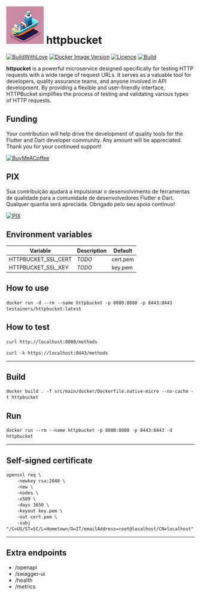 <h1>
<img src="helpers/testainers-100.png" alt="Testainers" title="Testainers">
httpbucket
</h1>

[![BuildWithLove](https://img.shields.io/badge/%20built%20with-%20%E2%9D%A4-ff69b4.svg "build with love")](https://github.com/testainers/httpbucket/stargazers)
[![Docker Image Version](https://img.shields.io/docker/v/testainers/httpbucket)](https://hub.docker.com/r/testainers/httpbucket/tags)
[![Licence](https://img.shields.io/github/license/testainers/httpbucket?color=blue)](https://github.com/testainers/httpbucket/blob/main/LICENSE)
[![Build](https://img.shields.io/github/actions/workflow/status/testainers/httpbucket/main.yml?branch=main)](https://github.com/testainers/httpbucket/releases/latest)

**httpucket** is a powerful microservice designed specifically for testing HTTP
requests with a wide range of request URLs. It serves as a valuable tool for
developers, quality assurance teams, and anyone involved in API development. By
providing a flexible and user-friendly interface, HTTPBucket simplifies the
process of testing and validating various types of HTTP requests.

## Funding

Your contribution will help drive the development of quality tools for the
Flutter and Dart developer community. Any amount will be appreciated.
Thank you for your continued support!

[![BuyMeACoffee](https://www.buymeacoffee.com/assets/img/guidelines/download-assets-sm-2.svg)](https://www.buymeacoffee.com/edufolly)

## PIX

Sua contribuição ajudará a impulsionar o desenvolvimento de ferramentas de
qualidade para a comunidade de desenvolvedores Flutter e Dart. Qualquer quantia
será apreciada.
Obrigado pelo seu apoio contínuo!

[![PIX](helpers/pix.png)](https://nubank.com.br/pagar/2bt2q/RBr4Szfuwr)

## Environment variables

| Variable            | Description | Default  |
|---------------------|-------------|----------|
| HTTPBUCKET_SSL_CERT | _*TODO*_    | cert.pem |
| HTTPBUCKET_SSL_KEY  | _*TODO*_    | key.pem  |

## How to use

```shell
docker run -d --rm --name httpbucket -p 8080:8080 -p 8443:8443 testainers/httpbucket:latest
```

## How to test

```shell
curl http://localhost:8080/methods
```

```shell
curl -k https://localhost:8443/methods
```

----

## Build

```shell
docker build . -f src/main/docker/Dockerfile.native-micro --no-cache -t httpbucket
```

## Run

```shell
docker run --rm --name httpbucket -p 8080:8080 -p 8443:8443 -d httpbucket
```

----

## Self-signed certificate

```shell
openssl req \
    -newkey rsa:2048 \
    -new \
    -nodes \
    -x509 \
    -days 3650 \
    -keyout key.pem \
    -out cert.pem \
    -subj "/C=US/ST=SC/L=Hometown/O=IT/emailAddress=root@localhost/CN=localhost"
```

----

## Extra endpoints

- /openapi
- /swagger-ui
- /health
- /metrics
